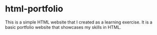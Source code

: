 # html-portfolio
This is a simple HTML website that I created as a learning exercise. It is a basic portfolio website that showcases my skills in HTML.
